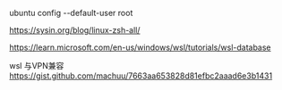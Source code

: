 ubuntu config --default-user root

https://sysin.org/blog/linux-zsh-all/

https://learn.microsoft.com/en-us/windows/wsl/tutorials/wsl-database


wsl 与VPN兼容
https://gist.github.com/machuu/7663aa653828d81efbc2aaad6e3b1431